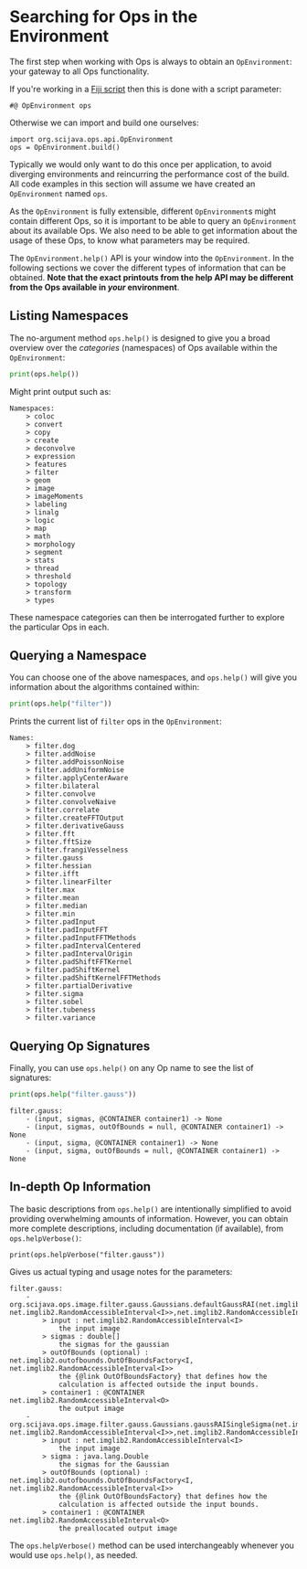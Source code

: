# Searching for Ops in the Environment

The first step when working with Ops is always to obtain an `OpEnvironment`: your gateway to all Ops functionality.

If you're working in a [Fiji script](ScriptingInFiji) then this is done with a script parameter:

```
#@ OpEnvironment ops
```

Otherwise we can import and build one ourselves:

```
import org.scijava.ops.api.OpEnvironment
ops = OpEnvironment.build()
```

Typically we would only want to do this once per application, to avoid diverging environments and reincurring the performance cost of the build. All code examples in this section will assume we have created an `OpEnvironment` named `ops`.

As the `OpEnvironment` is fully extensible, different `OpEnvironment`s might contain different Ops, so it is important to be able to query an `OpEnvironment` about its available Ops. We also need to be able to get information about the usage of these Ops, to know what parameters may be required.

The `OpEnvironment.help()` API is your window into the `OpEnvironment`. In the following sections we cover the different types of information that can be obtained. **Note that the exact printouts from the help API may be different from the Ops available in *your* environment**. 

## Listing Namespaces

The no-argument method `ops.help()` is designed to give you a broad overview over the *categories* (namespaces) of Ops available within the `OpEnvironment`:

```python
print(ops.help())
```

Might print output such as:

```text
Namespaces:
	> coloc
	> convert
	> copy
	> create
	> deconvolve
	> expression
	> features
	> filter
	> geom
	> image
	> imageMoments
	> labeling
	> linalg
	> logic
	> map
	> math
	> morphology
	> segment
	> stats
	> thread
	> threshold
	> topology
	> transform
	> types
```

These namespace categories can then be interrogated further to explore the particular Ops in each.

## Querying a Namespace

You can choose one of the above namespaces, and `ops.help()` will give you information about the algorithms contained within:

```python
print(ops.help("filter"))
```

Prints the current list of `filter` ops in the `OpEnvironment`:

```text
Names:
	> filter.dog
	> filter.addNoise
	> filter.addPoissonNoise
	> filter.addUniformNoise
	> filter.applyCenterAware
	> filter.bilateral
	> filter.convolve
	> filter.convolveNaive
	> filter.correlate
	> filter.createFFTOutput
	> filter.derivativeGauss
	> filter.fft
	> filter.fftSize
	> filter.frangiVesselness
	> filter.gauss
	> filter.hessian
	> filter.ifft
	> filter.linearFilter
	> filter.max
	> filter.mean
	> filter.median
	> filter.min
	> filter.padInput
	> filter.padInputFFT
	> filter.padInputFFTMethods
	> filter.padIntervalCentered
	> filter.padIntervalOrigin
	> filter.padShiftFFTKernel
	> filter.padShiftKernel
	> filter.padShiftKernelFFTMethods
	> filter.partialDerivative
	> filter.sigma
	> filter.sobel
	> filter.tubeness
	> filter.variance
```

## Querying Op Signatures

Finally, you can use `ops.help()` on any Op name to see the list of signatures:

```python
print(ops.help("filter.gauss"))
```

```text
filter.gauss:
	- (input, sigmas, @CONTAINER container1) -> None
	- (input, sigmas, outOfBounds = null, @CONTAINER container1) -> None
	- (input, sigma, @CONTAINER container1) -> None
	- (input, sigma, outOfBounds = null, @CONTAINER container1) -> None
```

## In-depth Op Information

The basic descriptions from `ops.help()` are intentionally simplified to avoid providing overwhelming amounts of information. However, you can obtain more complete descriptions, including documentation (if available), from `ops.helpVerbose()`:

```
print(ops.helpVerbose("filter.gauss"))
```

Gives us actual typing and usage notes for the parameters:

```text
filter.gauss:
	- org.scijava.ops.image.filter.gauss.Gaussians.defaultGaussRAI(net.imglib2.RandomAccessibleInterval<I>,double[],net.imglib2.outofbounds.OutOfBoundsFactory<I, net.imglib2.RandomAccessibleInterval<I>>,net.imglib2.RandomAccessibleInterval<O>)
		> input : net.imglib2.RandomAccessibleInterval<I>
			the input image
		> sigmas : double[]
			the sigmas for the gaussian
		> outOfBounds (optional) : net.imglib2.outofbounds.OutOfBoundsFactory<I, net.imglib2.RandomAccessibleInterval<I>>
			the {@link OutOfBoundsFactory} that defines how the
			calculation is affected outside the input bounds.
		> container1 : @CONTAINER net.imglib2.RandomAccessibleInterval<O>
			the output image
	- org.scijava.ops.image.filter.gauss.Gaussians.gaussRAISingleSigma(net.imglib2.RandomAccessibleInterval<I>,double,net.imglib2.outofbounds.OutOfBoundsFactory<I, net.imglib2.RandomAccessibleInterval<I>>,net.imglib2.RandomAccessibleInterval<O>)
		> input : net.imglib2.RandomAccessibleInterval<I>
			the input image
		> sigma : java.lang.Double
			the sigmas for the Gaussian
		> outOfBounds (optional) : net.imglib2.outofbounds.OutOfBoundsFactory<I, net.imglib2.RandomAccessibleInterval<I>>
			the {@link OutOfBoundsFactory} that defines how the
			calculation is affected outside the input bounds.
		> container1 : @CONTAINER net.imglib2.RandomAccessibleInterval<O>
			the preallocated output image
```

The `ops.helpVerbose()` method can be used interchangeably whenever you would use `ops.help()`, as needed.
